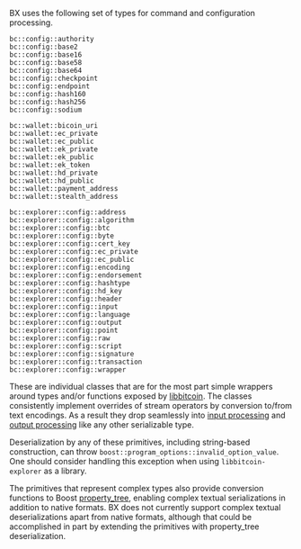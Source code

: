 BX uses the following set of types for command and configuration processing.
```
bc::config::authority
bc::config::base2
bc::config::base16
bc::config::base58
bc::config::base64
bc::config::checkpoint
bc::config::endpoint
bc::config::hash160
bc::config::hash256
bc::config::sodium

bc::wallet::bicoin_uri
bc::wallet::ec_private
bc::wallet::ec_public
bc::wallet::ek_private
bc::wallet::ek_public
bc::wallet::ek_token
bc::wallet::hd_private
bc::wallet::hd_public
bc::wallet::payment_address
bc::wallet::stealth_address

bc::explorer::config::address
bc::explorer::config::algorithm
bc::explorer::config::btc
bc::explorer::config::byte
bc::explorer::config::cert_key
bc::explorer::config::ec_private
bc::explorer::config::ec_public
bc::explorer::config::encoding
bc::explorer::config::endorsement
bc::explorer::config::hashtype
bc::explorer::config::hd_key
bc::explorer::config::header
bc::explorer::config::input
bc::explorer::config::language
bc::explorer::config::output
bc::explorer::config::point
bc::explorer::config::raw
bc::explorer::config::script
bc::explorer::config::signature
bc::explorer::config::transaction
bc::explorer::config::wrapper
```
These are individual classes that are for the most part simple wrappers around types and/or functions exposed by [libbitcoin](https://github.com/libbitcoin/libbitcoin). The classes consistently implement overrides of stream operators by conversion to/from text encodings. As a result they drop seamlessly into [input processing](Input-Processing) and [output processing](Output-Processing) like any other serializable type.

Deserialization by any of these primitives, including string-based construction, can throw `boost::program_options::invalid_option_value`. One should consider handling this exception when using `libbitcoin-explorer` as a library.

The primitives that represent complex types also provide conversion functions to Boost [property_tree](http://www.boost.org/doc/libs/1_50_0/doc/html/property_tree.html), enabling complex textual serializations in addition to native formats. BX does not currently support complex textual deserializations apart from native formats, although that could be accomplished in part by extending the primitives with property\_tree deserialization.